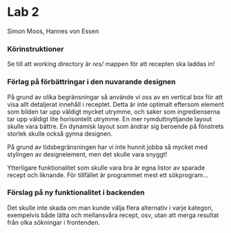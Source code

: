 # Lab 2
Simon Moos, Hannes von Essen

### Körinstruktioner

Se till att working directory är *res/* mappen för att recepten ska laddas in!

### Förlag på förbättringar i den nuvarande designen

På grund av olika begränsningar så använde vi oss av en vertical box för att
visa allt detaljerat innehåll i receptet. Detta är inte optimalt eftersom
element som bilden tar upp väldigt mycket utrymme, och saker som ingredienserna
tar upp väldigt lite horisontellt utrymme. En mer rymduttnyttjande layout
skulle vara bättre. En dynamisk layout som ändrar sig beroende på fönstrets
storlek skulle också gynna designen.

På grund av tidsbegränsningen har vi inte hunnit jobba så mycket med stylingen
av designelement, men det skulle vara snyggt!

Ytterligare funktionalitet som skulle vara bra är egna listor av sparade recept
och liknande. För tillfället är programmet mest ett sökprogram...

### Förslag på ny funktionalitet i backenden

Det skulle inte skada om man kunde välja flera alternativ i varje kategori,
exempelvis både lätta och mellansvåra recept, osv, utan att merga resultat
från olka sökningar i frontenden.
